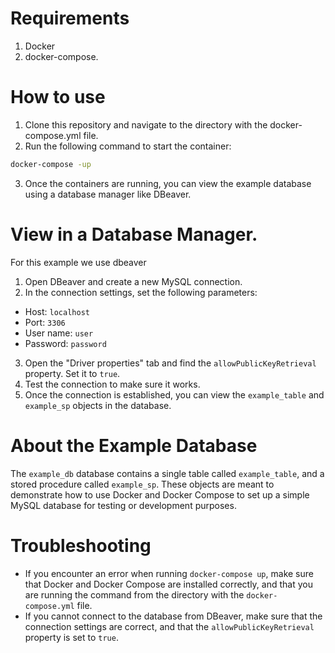 # Requirements

1. Docker
2. docker-compose.

# How to use

1. Clone this repository and navigate to the directory with the docker-compose.yml file.
2. Run the following command to start the container:

 ```bash
 docker-compose -up
```
3. Once the containers are running, you can view the example database using a database manager like DBeaver.

# View in a Database Manager.
For this example we use dbeaver

1. Open DBeaver and create a new MySQL connection.
2. In the connection settings, set the following parameters:

- Host: `localhost`
- Port: `3306`
- User name: `user`
- Password: `password`

3. Open the "Driver properties" tab and find the `allowPublicKeyRetrieval` property. Set it to `true`.
4. Test the connection to make sure it works.
5. Once the connection is established, you can view the `example_table` and `example_sp` objects in the database.

# About the Example Database

The `example_db` database contains a single table called `example_table`, and a stored procedure called `example_sp`. These objects are meant to demonstrate how to use Docker and Docker Compose to set up a simple MySQL database for testing or development purposes.

# Troubleshooting

- If you encounter an error when running `docker-compose up`, make sure that Docker and Docker Compose are installed correctly, and that you are running the command from the directory with the `docker-compose.yml` file.
- If you cannot connect to the database from DBeaver, make sure that the connection settings are correct, and that the `allowPublicKeyRetrieval` property is set to `true`.

